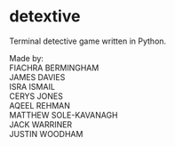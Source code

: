 # detextive

Terminal detective game written in Python.

Made by: <br>
FIACHRA BERMINGHAM <br>
JAMES DAVIES <br>
ISRA ISMAIL <br>
CERYS JONES <br>
AQEEL REHMAN <br>
MATTHEW SOLE-KAVANAGH <br>
JACK WARRINER <br>
JUSTIN WOODHAM <br>
